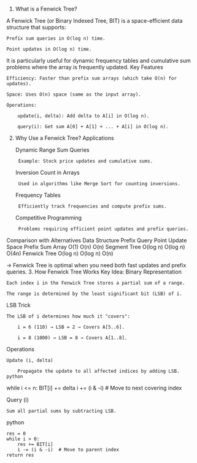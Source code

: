 1. What is a Fenwick Tree?

A Fenwick Tree (or Binary Indexed Tree, BIT) is a space-efficient data structure that supports:

    Prefix sum queries in O(log n) time.

    Point updates in O(log n) time.

It is particularly useful for dynamic frequency tables and cumulative sum problems where the array is frequently updated.
Key Features

    Efficiency: Faster than prefix sum arrays (which take O(n) for updates).

    Space: Uses O(n) space (same as the input array).

    Operations:

        update(i, delta): Add delta to A[i] in O(log n).

        query(i): Get sum A[0] + A[1] + ... + A[i] in O(log n).

2. Why Use a Fenwick Tree?
Applications

    Dynamic Range Sum Queries

        Example: Stock price updates and cumulative sums.

    Inversion Count in Arrays

        Used in algorithms like Merge Sort for counting inversions.

    Frequency Tables

        Efficiently track frequencies and compute prefix sums.

    Competitive Programming

        Problems requiring efficient point updates and prefix queries.

Comparison with Alternatives
Data Structure	Prefix Query	Point Update	Space
Prefix Sum Array	O(1)	O(n)	O(n)
Segment Tree	O(log n)	O(log n)	O(4n)
Fenwick Tree	O(log n)	O(log n)	O(n)

→ Fenwick Tree is optimal when you need both fast updates and prefix queries.
3. How Fenwick Tree Works
Key Idea: Binary Representation

    Each index i in the Fenwick Tree stores a partial sum of a range.

    The range is determined by the least significant bit (LSB) of i.

LSB Trick

    The LSB of i determines how much it "covers":

        i = 6 (110) → LSB = 2 → Covers A[5..6].

        i = 8 (1000) → LSB = 8 → Covers A[1..8].

Operations

    Update (i, delta)

        Propagate the update to all affected indices by adding LSB.
    python

while i <= n:
    BIT[i] += delta
    i += (i & -i)  # Move to next covering index

Query (i)

    Sum all partial sums by subtracting LSB.

python

    res = 0
    while i > 0:
        res += BIT[i]
        i -= (i & -i)  # Move to parent index
    return res

